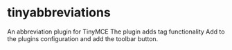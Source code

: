 # tinyabbreviations
An abbreviation plugin for TinyMCE
The plugin adds <abbr> tag functionality 
Add to the plugins configuration and add the toolbar button. 
